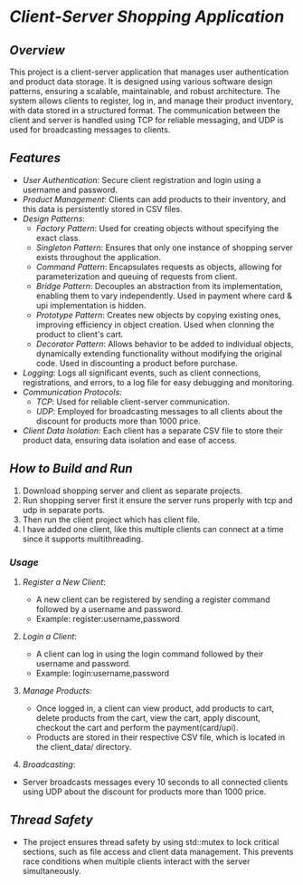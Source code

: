 # *Client-Server Shopping Application*

## *Overview*

This project is a client-server application that manages user authentication and product data storage. It is designed using various software design patterns, ensuring a scalable, maintainable, and robust architecture. The system allows clients to register, log in, and manage their product inventory, with data stored in a structured format. The communication between the client and server is handled using TCP for reliable messaging, and UDP is used for broadcasting messages to clients.

## *Features*

- *User Authentication*: Secure client registration and login using a username and password.
- *Product Management*: Clients can add products to their inventory, and this data is persistently stored in CSV files.
- *Design Patterns*: 
  - *Factory Pattern*: Used for creating objects without specifying the exact class.
  - *Singleton Pattern*: Ensures that only one instance of shopping server exists throughout the application.
  - *Command Pattern*: Encapsulates requests as objects, allowing for parameterization and queuing of requests from client.
  - *Bridge Pattern*: Decouples an abstraction from its implementation, enabling them to vary independently. Used in payment where card & upi implementation is hidden.
  - *Prototype Pattern*: Creates new objects by copying existing ones, improving efficiency in object creation. Used when clonning the product to client's cart. 
  - *Decorator Pattern*: Allows behavior to be added to individual objects, dynamically extending functionality without modifying the original code. Used in discounting a product before purchase.
- *Logging*: Logs all significant events, such as client connections, registrations, and errors, to a log file for easy debugging and monitoring.
- *Communication Protocols*: 
  - *TCP*: Used for reliable client-server communication.
  - *UDP*: Employed for broadcasting messages to all clients about the discount for products more than 1000 price.
- *Client Data Isolation*: Each client has a separate CSV file to store their product data, ensuring data isolation and ease of access.

## *How to Build and Run*

1. Download shopping server and client as separate projects.
2. Run shopping server first it ensure the server runs properly with tcp and udp in separate ports.
3. Then run the client project which has client file.
4. I have added one client, like this multiple clients can connect at a time since it supports multithreading.

### *Usage*

1. *Register a New Client*:
   - A new client can be registered by sending a register command followed by a username and password.
   - Example: register:username,password

2. *Login a Client*:
   - A client can log in using the login command followed by their username and password.
   - Example: login:username,password

3. *Manage Products*:
   - Once logged in, a client can view product, add products to cart, delete products from the cart, view the cart, apply discount, checkout the cart and perform the payment(card/upi).
   - Products are stored in their respective CSV file, which is located in the client_data/ directory.
  
4.  *Broadcasting*:
   - Server broadcasts messages every 10 seconds to all connected clients using UDP about the discount for products more than 1000 price.

## *Thread Safety*

- The project ensures thread safety by using std::mutex to lock critical sections, such as file access and client data management. This prevents race conditions when multiple clients interact with the server simultaneously.
